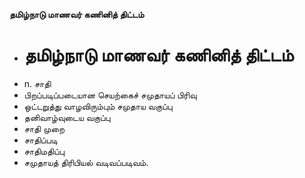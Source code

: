 **தமிழ்நாடு மாணவர் கணினித் திட்டம்**
- # தமிழ்நாடு மாணவர் கணினித் திட்டம்
- n. சாதி
- பிறப்படிப்படையான செயற்கைச் சமுதாயப் பிரிவு
- ஒட்டறுத்து வாழவிரும்பும் சமுதாய வகுப்பு
- தனிவாழ்வுடைய வகுப்பு
- சாதி முறை
- சாதிப்படி
- சாதிமதிப்பு
- சமுதாயத் திரிபியல் வடிவப்படிவம்.

